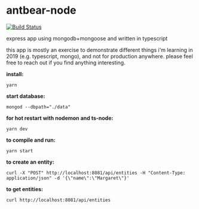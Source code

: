 # antbear-node

[![Build Status](https://travis-ci.org/apecranium/antbear-node.svg?branch=master)](https://travis-ci.org/apecranium/antbear-node)

express app using mongodb+mongoose and written in typescript

this app is mostly an exercise to demonstrate different things i'm learning in 2019 (e.g. typescript, mongo), and not for production anywhere. please feel free to reach out if you find anything interesting.

**install:**
```shell
yarn
```

**start database:**
```shell
mongod --dbpath="./data"
```

**for hot restart with nodemon and ts-node:**
```shell
yarn dev
```

**to compile and run:**
```shell
yarn start
```

**to create an entity:**
```shell
curl -X "POST" http://localhost:8081/api/entities -H "Content-Type: application/json" -d '{\"name\":\"Margaret\"}'
```

**to get entities:**
```shell
curl http://localhost:8081/api/entities
```
